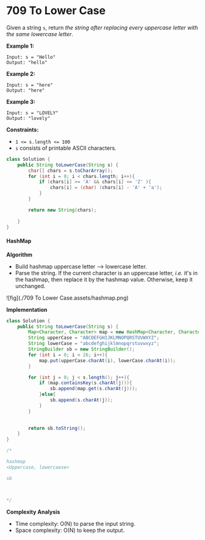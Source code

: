 # 709 To Lower Case 

Given a string `s`, return *the string after replacing every uppercase letter with the same lowercase letter*.

**Example 1:**

```
Input: s = "Hello"
Output: "hello"
```

**Example 2:**

```
Input: s = "here"
Output: "here"
```

**Example 3:**

```
Input: s = "LOVELY"
Output: "lovely"
```

 

**Constraints:**

- `1 <= s.length <= 100`
- `s` consists of printable ASCII characters.





```java
class Solution {
    public String toLowerCase(String s) {
        char[] chars = s.toCharArray();
        for (int i = 0; i < chars.length; i++){
            if (chars[i] >= 'A' && chars[i] <= 'Z' ){
                chars[i] = (char) (chars[i] - 'A' + 'a');  
            }
        }

        return new String(chars);
        
    }
}
```

####  

#### HashMap

**Algorithm**

- Build hashmap uppercase letter --> lowercase letter.
- Parse the string. If the current character is an uppercase letter,
  *i.e.* it's in the hashmap, then replace it by the hashmap value.
  Otherwise, keep it unchanged.

![fig](./709 To Lower Case.assets/hashmap.png)

**Implementation**

```java
class Solution {
    public String toLowerCase(String s) {
        Map<Character, Character> map = new HashMap<Character, Character>();
        String upperCase = "ABCDEFGHIJKLMNOPQRSTUVWXYZ"; 
        String lowerCase = "abcdefghijklmnopqrstuvwxyz";
        StringBuilder sb = new StringBuilder();
        for (int i = 0; i < 26; i++){
            map.put(upperCase.charAt(i), lowerCase.charAt(i));
        }

        for (int j = 0; j < s.length(); j++){
            if (map.containsKey(s.charAt(j))){
                sb.append(map.get(s.charAt(j)));
            }else{
                sb.append(s.charAt(j));
            }
        }
        

        return sb.toString();
    }
}

/*

hashmap
<Uppercase, lowercaese>

sb 



*/
```



**Complexity Analysis**

- Time complexity: O(N) to parse the input string.
- Space complexity: O(N) to keep the output.



